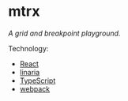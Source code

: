 # mtrx

_A grid and breakpoint playground._

Technology:

* [React](https://reactjs.org)
* [linaria](https://github.com/callstack/linaria)
* [TypeScript](https://www.typescriptlang.org)
* [webpack](https://webpack.js.org)

